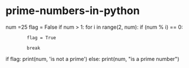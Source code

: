 # prime-numbers-in-python
num =25
flag = False
if num > 1:
    for i in range(2, num):
        if (num % i) == 0:
           
            flag = True
           
            break

if flag:
    print(num, 'is not a prime')
else:
    print(num, "is a prime number")
